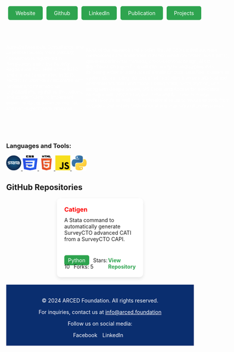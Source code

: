  
 
 
<body >
<div style="display: flex; padding: 5px;">
  <a href="https://arced.foundation/" style="background-color: #2ea44f; color: white; padding: 10px 20px; text-decoration: none; border-radius: 5px; margin-right: 10px;">Website</a>
  <a href="https://github.com/ARCED-Foundation" style="background-color: #2ea44f; color: white; padding: 10px 20px; text-decoration: none; border-radius: 5px; margin-right: 10px;">Github</a>
  <a href="https://www.linkedin.com/company/aarced/?originalSubdomain=bd" style="background-color: #2ea44f; color: white; padding: 10px 20px; text-decoration: none; border-radius: 5px; margin-right: 10px;">LinkedIn</a>
  <a href="https://arced.foundation/publication.php" style="background-color: #2ea44f; color: white; padding: 10px 20px; text-decoration: none; border-radius: 5px; margin-right: 10px;">Publication</a>
  <a href="https://arced.foundation/project.php" style="background-color: #2ea44f; color: white; padding: 10px 20px; text-decoration: none; border-radius: 5px;">Projects</a>
</div>

<div style="width: 600px; height: 300px;    display: flex; justify-content: center; align-items: center; color: white; font-size: 12px; border-radius: 0 0 10px 10px;">
 <p>
     Aureolin Research, Consultancy, and Expertise Development (ARCED) Foundation is registered in Bangladesh under the Society Registration Act, 1860 at the RJSC and started its operation in 2013. ARCED Foundation collaborates with national and international organizations, agencies, institutions, and academicians to implement experimental, quasi-experimental, and non-experimental research.

  Most of the research and studies that ARCED carried out were methodologically embedded in Randomized Controlled Trials (RCT), quasi-experimental methods, cross-sectional design, Most Significant Changes for qualitative analysis, and approaches following either or a mixture of simple random, stratified, clusters or systematic sampling. Almost all of its studies involve statistical and econometrics tools and models using Stata, SPSS, Python, or R along with Google Sheets, MS Excel, and Access for basic data management. ARCED has part-time and full-time in-house professionals as well as a professional setup to secure experts from outside – that entails both national and international professionals.
 </p>
</div>

 
<h3 align="left">Languages and Tools:</h3>
<p align="left">
  <!-- Dummy options added -->
  <a href="https://www.stata.com/" target="_blank" rel="noreferrer"> <img src="./assets/images/stata.png" alt="stata" width="40" height="40"/> </a>
  <a href="https://www.w3schools.com/css/" target="_blank" rel="noreferrer"> <img src="./assets/images/css.png" alt="css3" width="40" height="40"/> </a> 
  <a href="https://www.w3.org/html/" target="_blank" rel="noreferrer"> <img src="./assets/images/html.png" alt="html5" width="40" height="40"/> </a> 
  <a href="https://developer.mozilla.org/en-US/docs/Web/JavaScript" target="_blank" rel="noreferrer"> <img src="./assets/images/js.png" alt="javascript" width="40" height="40"/> </a> 
  <a href="https://www.python.org" target="_blank" rel="noreferrer"> <img src="./assets/images/python.jpeg" alt="python" width="40" height="40"/> </a> 
</p>

<h2>GitHub Repositories</h2>

<div style="display: flex; flex-wrap: wrap; justify-content: center; gap: 20px;">

  <div style="width: calc(50% - 20px); background-color: #ffffff; color: #1a1a1a; border-radius: 10px; box-shadow: 0px 4px 10px rgba(0, 0, 0, 0.1); margin-bottom: 20px; transition: transform 0.3s ease;">
    <div style="padding: 20px;">
      <h3 style="margin: 0;color:red">Catigen</h3>
      <p style="margin: 10px 0 0;">A Stata command to automatically generate SurveyCTO advanced CATI from a SurveyCTO CAPI.</p>
    </div>
    <div style="padding: 20px;">
      <div style="display: flex; justify-content: space-between; align-items: center;">
        <div>
          <span style="background-color: #2ea44f; color: white; padding: 5px 10px; border-radius: 5px;">Python</span>
          <span style="margin-left: 7px;">Stars: 10</span>
          <span style="margin-left: 7px;">Forks: 5</span>
        </div>
        <a href="https://github.com/ARCED-Foundation/catigen" style="text-decoration: none; color: #2ea44f; font-weight: bold;">View Repository</a>
      </div>
    </div>
  </div>

  <!-- Add other repository items similarly -->

</div>

<footer style="background-color: #0a2e6f; color: white; padding: 20px; text-align: center;">
  <p>&copy; 2024 ARCED Foundation. All rights reserved.</p>
  <p>For inquiries, contact us at <a href="mailto:info@arced.foundation" style="color: white; text-decoration: underline;">info@arced.foundation</a></p>
  <p>Follow us on social media:</p>
  <div>
    <a href="#" style="color: white; text-decoration: none; margin-right: 10px;">Facebook</a>
    <a  href="https://www.linkedin.com/company/aarced/?originalSubdomain=bd" style="color: white; text-decoration: none; margin-right: 10px;">LinkedIn</a>
  </div>
</footer>

</body>


